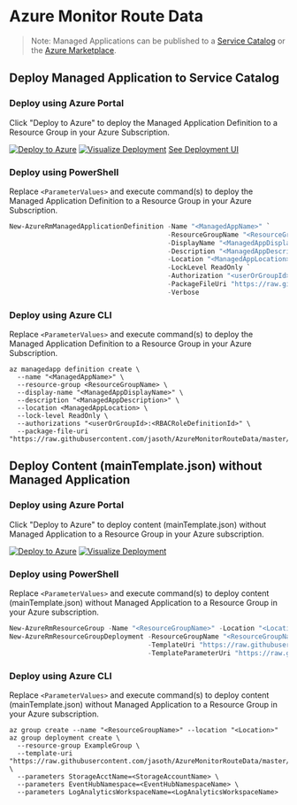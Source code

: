# Azure Monitor Route Data

>Note: Managed Applications can be published to a [Service Catalog](https://docs.microsoft.com/en-us/azure/managed-applications/publish-service-catalog-app) or the [Azure Marketplace](https://docs.microsoft.com/en-us/azure/managed-applications/publish-marketplace-app).


## Deploy Managed Application to Service Catalog

### Deploy using Azure Portal
Click "Deploy to Azure" to deploy the Managed Application Definition to a Resource Group in your Azure Subscription.

[![Deploy to Azure](http://azuredeploy.net/deploybutton.png)](https://portal.azure.com/#create/Microsoft.Template/uri/https%3A%2F%2Fraw.githubusercontent.com%2Fjasoth%2FAzureMonitorRouteData%2Fmaster%2Fazuredeploy.json) [![Visualize Deployment](http://armviz.io/visualizebutton.png)](http://armviz.io/#/?load=https%3A%2F%2Fraw.githubusercontent.com%2Fjasoth%2FAzureMonitorRouteData%2Fmaster%2Fazuredeploy.json) [See Deployment UI](https://portal.azure.com/#blade/Microsoft_Azure_Compute/CreateMultiVmWizardBlade/internal_bladeCallId/anything/internal_bladeCallerParams/{"initialData":{},"providerConfig":{"createUiDefinition":"https%3A%2F%2Fraw.githubusercontent.com%2Fjasoth%2FAzureMonitorRouteData%2Fmaster%2Fsrc%2FcreateUiDefinition.json"}})

### Deploy using PowerShell
Replace `<ParameterValues>` and execute command(s) to deploy the Managed Application Definition to a Resource Group in your Azure Subscription.

```powershell
New-AzureRmManagedApplicationDefinition -Name "<ManagedAppName>" `
                                        -ResourceGroupName "<ResourceGroupName>" `
                                        -DisplayName "<ManagedAppDisplayName>" `
                                        -Description "<ManagedAppDescription>" `
                                        -Location "<ManagedAppLocation>" `
                                        -LockLevel ReadOnly `
                                        -Authorization "<userOrGroupId>:<RBACRoleDefinitionId>" `
                                        -PackageFileUri "https://raw.githubusercontent.com/jasoth/AzureMonitorRouteData/master/build/ManagedApplication.zip" `
                                        -Verbose
```

### Deploy using Azure CLI
Replace `<ParameterValues>` and execute command(s) to deploy the Managed Application Definition to a Resource Group in your Azure Subscription.

```
az managedapp definition create \
  --name "<ManagedAppName>" \
  --resource-group <ResourceGroupName> \
  --display-name "<ManagedAppDisplayName>" \
  --description "<ManagedAppDescription>" \
  --location <ManagedAppLocation> \
  --lock-level ReadOnly \
  --authorizations "<userOrGroupId>:<RBACRoleDefinitionId>" \
  --package-file-uri "https://raw.githubusercontent.com/jasoth/AzureMonitorRouteData/master/build/ManagedApplication.zip"
```


## Deploy Content (mainTemplate.json) without Managed Application

### Deploy using Azure Portal
Click "Deploy to Azure" to deploy content (mainTemplate.json) without Managed Application to a Resource Group in your Azure subscription.

[![Deploy to Azure](http://azuredeploy.net/deploybutton.png)](https://portal.azure.com/#create/Microsoft.Template/uri/https%3A%2F%2Fraw.githubusercontent.com%2Fjasoth%2FAzureMonitorRouteData%2Fmaster%2Fsrc%2FmainTemplate.json) [![Visualize Deployment](http://armviz.io/visualizebutton.png)](http://armviz.io/#/?load=https%3A%2F%2Fraw.githubusercontent.com%2Fjasoth%2FAzureMonitorRouteData%2Fmaster%2Fsrc%2FmainTemplate.json)

### Deploy using PowerShell
Replace `<ParameterValues>` and execute command(s) to deploy content (mainTemplate.json) without Managed Application to a Resource Group in your Azure subscription.

```powershell
New-AzureRmResourceGroup -Name "<ResourceGroupName>" -Location "<Location>"
New-AzureRmResourceGroupDeployment -ResourceGroupName "<ResourceGroupName>" `
                                   -TemplateUri "https://raw.githubusercontent.com/jasoth/AzureMonitorRouteData/master/src/mainTemplate.json" `
                                   -TemplateParameterUri "https://raw.githubusercontent.com/jasoth/AzureMonitorRouteData/master/src/mainTemplate.parameters.json"
```

### Deploy using Azure CLI
Replace `<ParameterValues>` and execute command(s) to deploy content (mainTemplate.json) without Managed Application to a Resource Group in your Azure subscription.

```
az group create --name "<ResourceGroupName>" --location "<Location>"
az group deployment create \
  --resource-group ExampleGroup \
  --template-uri "https://raw.githubusercontent.com/jasoth/AzureMonitorRouteData/master/src/mainTemplate.json" \
  --parameters StorageAcctName=<StorageAccountName> \
  --parameters EventHubNamespace=<EventHubNamespaceName> \
  --parameters LogAnalyticsWorkspaceName=<LogAnalyticsWorkspaceName>
```
